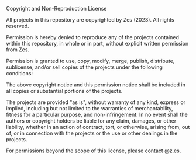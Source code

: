 Copyright and Non-Reproduction License

All projects in this repository are copyrighted by Zes (2023). All rights reserved.

Permission is hereby denied to reproduce any of the projects contained within this repository, in whole or in part, without explicit written permission from Zes.

Permission is granted to use, copy, modify, merge, publish, distribute, sublicense, and/or sell copies of the projects under the following conditions:

The above copyright notice and this permission notice shall be included in all copies or substantial portions of the projects.

The projects are provided "as is", without warranty of any kind, express or implied, including but not limited to the warranties of merchantability, fitness for a particular purpose, and non-infringement. In no event shall the authors or copyright holders be liable for any claim, damages, or other liability, whether in an action of contract, tort, or otherwise, arising from, out of, or in connection with the projects or the use or other dealings in the projects.

For permissions beyond the scope of this license, please contact @z.es.
